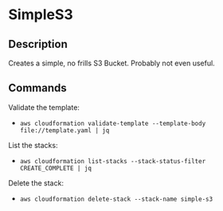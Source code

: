 
# SimpleS3

## Description
Creates a simple, no frills S3 Bucket. Probably not even useful. 


## Commands


Validate the template:
- `aws cloudformation validate-template --template-body file://template.yaml | jq`

List the stacks:
- `aws cloudformation list-stacks --stack-status-filter CREATE_COMPLETE | jq`

Delete the stack:
- `aws cloudformation delete-stack --stack-name simple-s3`